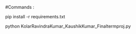 #Commands :

pip install -r requirements.txt

python KolarRavindraKumar_KaushikKumar_Finaltermproj.py

